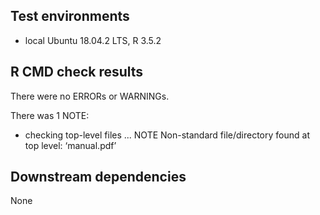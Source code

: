 ## Test environments
* local Ubuntu 18.04.2 LTS, R 3.5.2

## R CMD check results
There were no ERRORs or WARNINGs. 

There was 1 NOTE:

* checking top-level files ... NOTE
  Non-standard file/directory found at top level:
    ‘manual.pdf’

## Downstream dependencies
None
